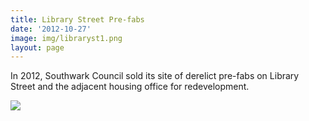 ```yaml
---
title: Library Street Pre-fabs 
date: '2012-10-27'
image: img/libraryst1.png
layout: page
---
```

In 2012, Southwark Council sold its site of derelict pre-fabs on Library Street and the adjacent housing office for redevelopment.

![](https://35percent.org/img/libraryst2.png)
